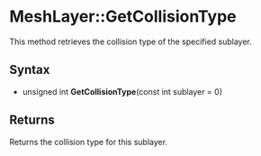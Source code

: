 # MeshLayer::GetCollisionType

This method retrieves the collision type of the specified sublayer.

## Syntax

- unsigned int **GetCollisionType**(const int sublayer = 0)

## Returns

Returns the collision type for this sublayer.
